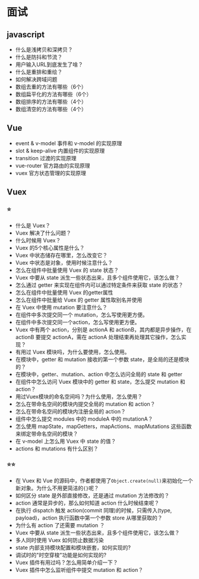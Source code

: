 # 面试

## javascript
* 什么是浅拷贝和深拷贝？
* 什么是防抖和节流？
* 用户输入URL到底发生了啥？
* 什么是重排和重绘？
* 如何解决跨域问题
* 数组去重的方法有哪些（6个）
* 数组扁平化的方法有哪些（6个）
* 数组排序的方法有哪些（4个）
* 数组清空的方法有哪些（4个）

## Vue
* event & v-model 事件和 v-model 的实现原理
* slot & keep-alive 内置组件的实现原理
* transition 过渡的实现原理
* vue-router 官方路由的实现原理
* vuex 官方状态管理的实现原理

## Vuex

### :star:
* 什么是 Vuex？
* Vuex 解决了什么问题？
* 什么时候用 Vuex？
* Vuex 的5个核心属性是什么？
* Vuex 中状态储存在哪里，怎么改变它？
* Vuex 中状态是对象，使用时候注意什么？
* 怎么在组件中批量使用 Vuex 的 state 状态？
* Vuex 中要从 state 派生一些状态出来，且多个组件使用它，该怎么做？
* 怎么通过 getter 来实现在组件内可以通过特定条件来获取 state 的状态？
* 怎么在组件中批量使用 Vuex 的getter属性
* 怎么在组件中批量给 Vuex 的 getter 属性取别名并使用
* 在 Vuex 中使用 mutation 要注意什么？
* 在组件中多次提交同一个 mutation，怎么写使用更方便。
* 在组件中多次提交同一个action，怎么写使用更方便。
* Vuex 中有两个 action，分别是 actionA 和 actionB，其内都是异步操作，在 actionB 要提交 actionA，需在 actionA 处理结束再处理其它操作，怎么实现？
* 有用过 Vuex 模块吗，为什么要使用，怎么使用。
* 在模块中，getter 和 mutation 接收的第一个参数 state，是全局的还是模块的？
* 在模块中，getter、mutation、action 中怎么访问全局的 state 和 getter
* 在组件中怎么访问 Vuex 模块中的 getter 和 state，怎么提交 mutation 和 action？
* 用过Vuex模块的命名空间吗？为什么使用，怎么使用？
* 怎么在带命名空间的模块内提交全局的 mutation 和 action？
* 怎么在带命名空间的模块内注册全局的 action？
* 组件中怎么提交 modules 中的 moduleA 中的 mutationA？
* 怎么使用 mapState，mapGetters，mapActions、mapMutations 这些函数来绑定带命名空间的模块？
* 在 v-model 上怎么用 Vuex 中 state 的值？
* actions 和 mutations 有什么区别？

### :star::star:
* 在 Vuex 和 Vue 的源码中，作者都使用了`Object.create(null)`来初始化一个新对象。为什么不用更简洁的`{}`呢？
* 如何区分 state 是外部直接修改，还是通过 mutation 方法修改的？
* action 通常是异步的，那么如何知道 action 什么时候结束呢？
* 在执行 dispatch 触发 action(commit 同理)的时候，只需传入(type, payload)，action 执行函数中第一个参数 store 从哪里获取的？
* 为什么有 action 了还需要 mutation ？
* Vuex 中要从 state 派生一些状态出来，且多个组件使用它，该怎么做？
* 多人同时使用 Vuex 如何防止数据污染
* state 内部支持模块配置和模块嵌套，如何实现的?
* 调试时的"时空穿梭"功能是如何实现的?
* Vuex 插件有用过吗？怎么用简单介绍一下？
* Vuex 插件中怎么监听组件中提交 mutation 和 action？
